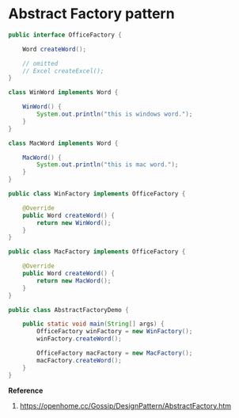 # Abstract Factory pattern

```java
public interface OfficeFactory {

    Word createWord();

    // omitted
    // Excel createExcel();
}
```

```java
class WinWord implements Word {

    WinWord() {
        System.out.println("this is windows word.");
    }
}
```

```java
class MacWord implements Word {

    MacWord() {
        System.out.println("this is mac word.");
    }
}
```

```java
public class WinFactory implements OfficeFactory {

    @Override
    public Word createWord() {
        return new WinWord();
    }
}
```

```java
public class MacFactory implements OfficeFactory {

    @Override
    public Word createWord() {
        return new MacWord();
    }
}
```

```java
public class AbstractFactoryDemo {

    public static void main(String[] args) {
        OfficeFactory winFactory = new WinFactory();
        winFactory.createWord();

        OfficeFactory macFactory = new MacFactory();
        macFactory.createWord();
    }
}
```

**Reference**

1. https://openhome.cc/Gossip/DesignPattern/AbstractFactory.htm
